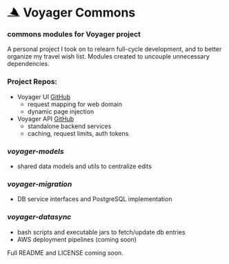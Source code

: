 # <img src="voyager-models/src/main/resources/images/logo.svg" width="30"> Voyager Commons
### commons modules for Voyager project
A personal project I took on to relearn full-cycle development, and to better organize my travel wish list. Modules created to uncouple unnecessary dependencies.

### Project Repos:
- Voyager UI <a href='https://github.com/maxinefonua/voyager-ui' target='_blank' rel='noopener noreferrer nofollow'>GitHub</a>
    - request mapping for web domain
    - dynamic page injection
- Voyager API <a href='https://github.com/maxinefonua/voyager-api' target='_blank' rel='noopener noreferrer nofollow'>GitHub</a>
    - standalone backend services
    - caching, request limits, auth tokens

### <i>voyager-models</i>
- shared data models and utils to centralize edits
### <i>voyager-migration</i>
- DB service interfaces and PostgreSQL implementation
### <i>voyager-datasync</i>
- bash scripts and executable jars to fetch/update db entries
- AWS deployment pipelines (coming soon)

Full README and LICENSE coming soon.